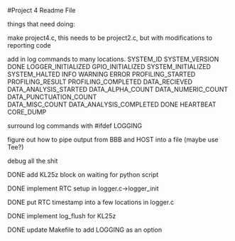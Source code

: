 #Project 4 Readme File

things that need doing:

make project4.c, this needs to be project2.c, but with modifications to reporting code

add in log commands to many locations.
	SYSTEM_ID
	SYSTEM_VERSION
		DONE	LOGGER_INITIALIZED
	GPIO_INITIALIZED
	SYSTEM_INITIALIZED
	SYSTEM_HALTED
	INFO
	WARNING
	ERROR
	PROFILING_STARTED	
	PROFILING_RESULT
	PROFILING_COMPLETED
	DATA_RECIEVED
	DATA_ANALYSIS_STARTED
	DATA_ALPHA_COUNT
	DATA_NUMERIC_COUNT
	DATA_PUNCTUATION_COUNT	
	DATA_MISC_COUNT
	DATA_ANALYSIS_COMPLETED
		DONE	HEARTBEAT
	CORE_DUMP

surround log commands with #ifdef LOGGING

figure out how to pipe output from BBB and HOST into a file (maybe use Tee?)

debug all the shit

DONE		add KL25z block on waiting for python script

DONE 		implement RTC setup in logger.c-\>logger\_init

DONE		put RTC timestamp into a few locations in logger.c

DONE 		implement log\_flush for KL25z

DONE 		update Makefile to add LOGGING as an option
